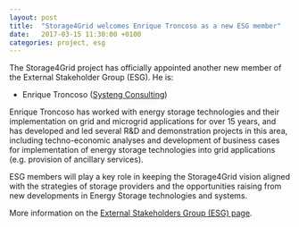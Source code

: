 ```yaml
---
layout: post
title:  "Storage4Grid welcomes Enrique Troncoso as a new ESG member"
date:   2017-03-15 11:30:00 +0100
categories: project, esg
---
```


The Storage4Grid project has officially appointed another new member of the External Stakeholder Group (ESG). He is:

- Enrique Troncoso ([Systeng Consulting](http://www.systengconsulting.com/))

Enrique Troncoso has worked with energy storage technologies and their implementation on grid and microgrid applications for over 15 years, and has developed and led several R&D and demonstration projects in this area, including techno-economic analyses and development of business cases for implementation of energy storage technologies into grid applications (e.g. provision of ancillary services).

ESG members will play a key role in keeping the Storage4Grid vision aligned with the strategies of storage providers and the opportunities raising from new developments in Energy Storage technologies and systems.

More information on the [External Stakeholders Group (ESG) page]({{site.baseurl}}/pages/esg.html).
